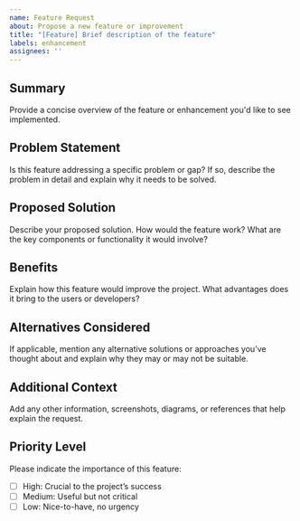 ```yaml
---
name: Feature Request
about: Propose a new feature or improvement
title: "[Feature] Brief description of the feature"
labels: enhancement
assignees: ''
---
```


## Summary
Provide a concise overview of the feature or enhancement you'd like to see implemented.

## Problem Statement
Is this feature addressing a specific problem or gap? If so, describe the problem in detail and explain why it needs to be solved.

## Proposed Solution
Describe your proposed solution. How would the feature work? What are the key components or functionality it would involve?

## Benefits
Explain how this feature would improve the project. What advantages does it bring to the users or developers?

## Alternatives Considered
If applicable, mention any alternative solutions or approaches you’ve thought about and explain why they may or may not be suitable.

## Additional Context
Add any other information, screenshots, diagrams, or references that help explain the request.

## Priority Level
Please indicate the importance of this feature:
- [ ] High: Crucial to the project’s success
- [ ] Medium: Useful but not critical
- [ ] Low: Nice-to-have, no urgency

